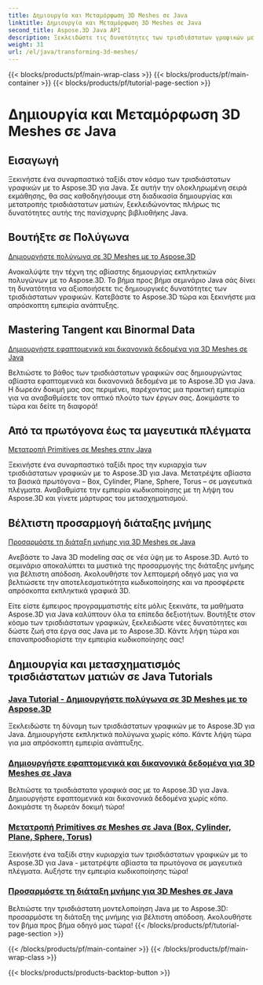 ```yaml
---
title: Δημιουργία και Μεταμόρφωση 3D Meshes σε Java
linktitle: Δημιουργία και Μεταμόρφωση 3D Meshes σε Java
second_title: Aspose.3D Java API
description: Ξεκλειδώστε τις δυνατότητες των τρισδιάστατων γραφικών με το Aspose.3D για Java. Δημιουργήστε, μεταμορφώστε και βελτιστοποιήστε αβίαστα πλέγματα. Βελτιώστε την εμπειρία σας στην κωδικοποίηση με τα σεμινάρια μας.
weight: 31
url: /el/java/transforming-3d-meshes/
---
```


{{< blocks/products/pf/main-wrap-class >}}
{{< blocks/products/pf/main-container >}}
{{< blocks/products/pf/tutorial-page-section >}}

# Δημιουργία και Μεταμόρφωση 3D Meshes σε Java


## Εισαγωγή

Ξεκινήστε ένα συναρπαστικό ταξίδι στον κόσμο των τρισδιάστατων γραφικών με το Aspose.3D για Java. Σε αυτήν την ολοκληρωμένη σειρά εκμάθησης, θα σας καθοδηγήσουμε στη διαδικασία δημιουργίας και μετατροπής τρισδιάστατων ματιών, ξεκλειδώνοντας πλήρως τις δυνατότητες αυτής της πανίσχυρης βιβλιοθήκης Java.

## Βουτήξτε σε Πολύγωνα 
[Δημιουργήστε πολύγωνα σε 3D Meshes με το Aspose.3D](./create-polygons-in-meshes/)

Ανακαλύψτε την τέχνη της αβίαστης δημιουργίας εκπληκτικών πολυγώνων με το Aspose.3D. Το βήμα προς βήμα σεμινάριο Java σάς δίνει τη δυνατότητα να αξιοποιήσετε τις δημιουργικές δυνατότητες των τρισδιάστατων γραφικών. Κατεβάστε το Aspose.3D τώρα και ξεκινήστε μια απρόσκοπτη εμπειρία ανάπτυξης.

## Mastering Tangent και Binormal Data
[Δημιουργήστε εφαπτομενικά και δικανονικά δεδομένα για 3D Meshes σε Java](./generate-tangent-binormal-data/)

Βελτιώστε το βάθος των τρισδιάστατων γραφικών σας δημιουργώντας αβίαστα εφαπτομενικά και δικανονικά δεδομένα με το Aspose.3D για Java. Η δωρεάν δοκιμή μας σας περιμένει, παρέχοντας μια πρακτική εμπειρία για να αναβαθμίσετε τον οπτικό πλούτο των έργων σας. Δοκιμάστε το τώρα και δείτε τη διαφορά!

## Από τα πρωτόγονα έως τα μαγευτικά πλέγματα 
[Μετατροπή Primitives σε Meshes στην Java](./convert-primitives-to-meshes/)

Ξεκινήστε ένα συναρπαστικό ταξίδι προς την κυριαρχία των τρισδιάστατων γραφικών με το Aspose.3D για Java. Μετατρέψτε αβίαστα τα βασικά πρωτόγονα – Box, Cylinder, Plane, Sphere, Torus – σε μαγευτικά πλέγματα. Αναβαθμίστε την εμπειρία κωδικοποίησης με τη λήψη του Aspose.3D και γίνετε μάρτυρας του μετασχηματισμού.

## Βέλτιστη προσαρμογή διάταξης μνήμης 
[Προσαρμόστε τη διάταξη μνήμης για 3D Meshes σε Java](./customize-mesh-memory-layout/)

Ανεβάστε το Java 3D modeling σας σε νέα ύψη με το Aspose.3D. Αυτό το σεμινάριο αποκαλύπτει τα μυστικά της προσαρμογής της διάταξης μνήμης για βέλτιστη απόδοση. Ακολουθήστε τον λεπτομερή οδηγό μας για να βελτιώσετε την αποτελεσματικότητα κωδικοποίησης και να προσφέρετε απρόσκοπτα εκπληκτικά γραφικά 3D.

Είτε είστε έμπειρος προγραμματιστής είτε μόλις ξεκινάτε, τα μαθήματα Aspose.3D για Java καλύπτουν όλα τα επίπεδα δεξιοτήτων. Βουτήξτε στον κόσμο των τρισδιάστατων γραφικών, ξεκλειδώστε νέες δυνατότητες και δώστε ζωή στα έργα σας Java με το Aspose.3D. Κάντε λήψη τώρα και επαναπροσδιορίστε την εμπειρία κωδικοποίησης σας!
## Δημιουργία και μετασχηματισμός τρισδιάστατων ματιών σε Java Tutorials
### [Java Tutorial - Δημιουργήστε πολύγωνα σε 3D Meshes με το Aspose.3D](./create-polygons-in-meshes/)
Ξεκλειδώστε τη δύναμη των τρισδιάστατων γραφικών με το Aspose.3D για Java. Δημιουργήστε εκπληκτικά πολύγωνα χωρίς κόπο. Κάντε λήψη τώρα για μια απρόσκοπτη εμπειρία ανάπτυξης.
### [Δημιουργήστε εφαπτομενικά και δικανονικά δεδομένα για 3D Meshes σε Java](./generate-tangent-binormal-data/)
Βελτιώστε τα τρισδιάστατα γραφικά σας με το Aspose.3D για Java. Δημιουργήστε εφαπτομενικά και δικανονικά δεδομένα χωρίς κόπο. Δοκιμάστε τη δωρεάν δοκιμή τώρα!
### [Μετατροπή Primitives σε Meshes σε Java (Box, Cylinder, Plane, Sphere, Torus)](./convert-primitives-to-meshes/)
Ξεκινήστε ένα ταξίδι στην κυριαρχία των τρισδιάστατων γραφικών με το Aspose.3D για Java - μετατρέψτε αβίαστα τα πρωτόγονα σε μαγευτικά πλέγματα. Αυξήστε την εμπειρία κωδικοποίησης τώρα!
### [Προσαρμόστε τη διάταξη μνήμης για 3D Meshes σε Java](./customize-mesh-memory-layout/)
Βελτιώστε την τρισδιάστατη μοντελοποίηση Java με το Aspose.3D: προσαρμόστε τη διάταξη της μνήμης για βέλτιστη απόδοση. Ακολουθήστε τον βήμα προς βήμα οδηγό μας τώρα!
{{< /blocks/products/pf/tutorial-page-section >}}

{{< /blocks/products/pf/main-container >}}
{{< /blocks/products/pf/main-wrap-class >}}

{{< blocks/products/products-backtop-button >}}
